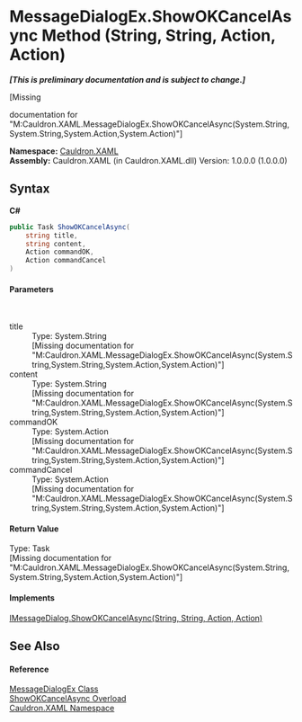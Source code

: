 # MessageDialogEx.ShowOKCancelAsync Method (String, String, Action, Action)
 _**\[This is preliminary documentation and is subject to change.\]**_

\[Missing <summary> documentation for "M:Cauldron.XAML.MessageDialogEx.ShowOKCancelAsync(System.String,System.String,System.Action,System.Action)"\]

**Namespace:**&nbsp;<a href="N_Cauldron_XAML">Cauldron.XAML</a><br />**Assembly:**&nbsp;Cauldron.XAML (in Cauldron.XAML.dll) Version: 1.0.0.0 (1.0.0.0)

## Syntax

**C#**<br />
``` C#
public Task ShowOKCancelAsync(
	string title,
	string content,
	Action commandOK,
	Action commandCancel
)
```


#### Parameters
&nbsp;<dl><dt>title</dt><dd>Type: System.String<br />\[Missing <param name="title"/> documentation for "M:Cauldron.XAML.MessageDialogEx.ShowOKCancelAsync(System.String,System.String,System.Action,System.Action)"\]</dd><dt>content</dt><dd>Type: System.String<br />\[Missing <param name="content"/> documentation for "M:Cauldron.XAML.MessageDialogEx.ShowOKCancelAsync(System.String,System.String,System.Action,System.Action)"\]</dd><dt>commandOK</dt><dd>Type: System.Action<br />\[Missing <param name="commandOK"/> documentation for "M:Cauldron.XAML.MessageDialogEx.ShowOKCancelAsync(System.String,System.String,System.Action,System.Action)"\]</dd><dt>commandCancel</dt><dd>Type: System.Action<br />\[Missing <param name="commandCancel"/> documentation for "M:Cauldron.XAML.MessageDialogEx.ShowOKCancelAsync(System.String,System.String,System.Action,System.Action)"\]</dd></dl>

#### Return Value
Type: Task<br />\[Missing <returns> documentation for "M:Cauldron.XAML.MessageDialogEx.ShowOKCancelAsync(System.String,System.String,System.Action,System.Action)"\]

#### Implements
<a href="M_Cauldron_XAML_IMessageDialog_ShowOKCancelAsync_1">IMessageDialog.ShowOKCancelAsync(String, String, Action, Action)</a><br />

## See Also


#### Reference
<a href="T_Cauldron_XAML_MessageDialogEx">MessageDialogEx Class</a><br /><a href="Overload_Cauldron_XAML_MessageDialogEx_ShowOKCancelAsync">ShowOKCancelAsync Overload</a><br /><a href="N_Cauldron_XAML">Cauldron.XAML Namespace</a><br />